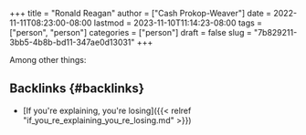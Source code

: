 +++
title = "Ronald Reagan"
author = ["Cash Prokop-Weaver"]
date = 2022-11-11T08:23:00-08:00
lastmod = 2023-11-10T11:14:23-08:00
tags = ["person", "person"]
categories = ["person"]
draft = false
slug = "7b829211-3bb5-4b8b-bd11-347ae0d13031"
+++

Among other things:


## Backlinks {#backlinks}

-   [If you're explaining, you're losing]({{< relref "if_you_re_explaining_you_re_losing.md" >}})
